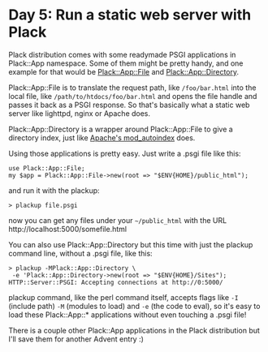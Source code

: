 # Day 5: Run a static web server with Plack

Plack distribution comes with some readymade PSGI applications in Plack::App namespace. Some of them might be pretty handy, and one example for that would be [Plack::App::File][1] and [Plack::App::Directory][2].

Plack::App::File is to translate the request path, like `/foo/bar.html` into the local file, like `/path/to/htdocs/foo/bar.html` and opens the file handle and passes it back as a PSGI response. So that's basically what a static web server like lighttpd, nginx or Apache does.

Plack::App::Directory is a wrapper around Plack::App::File to give a directory index, just like [Apache's mod\_autoindex][3] does.

Using those applications is pretty easy. Just write a .psgi file like this:

```
use Plack::App::File;
my $app = Plack::App::File->new(root => "$ENV{HOME}/public_html");
```

and run it with the plackup:

```
> plackup file.psgi
```

now you can get any files under your `~/public_html` with the URL http://localhost:5000/somefile.html

You can also use Plack::App::Directory but this time with just the plackup command line, without a .psgi file, like this:

```
> plackup -MPlack::App::Directory \
 -e 'Plack::App::Directory->new(root => "$ENV{HOME}/Sites");
HTTP::Server::PSGI: Accepting connections at http://0:5000/
```

plackup command, like the perl command itself, accepts flags like `-I` (include path) `-M` (modules to load) and `-e` (the code to eval), so it's easy to load these Plack::App::\* applications without even touching a .psgi file!

There is a couple other Plack::App applications in the Plack distribution but I'll save them for another Advent entry :)

  [1]: http://search.cpan.org/perldoc?Plack::App::File
  [2]: http://search.cpan.org/perldoc?Plack::App::Directory
  [3]: http://httpd.apache.org/docs/2.0/mod/mod_autoindex.html
